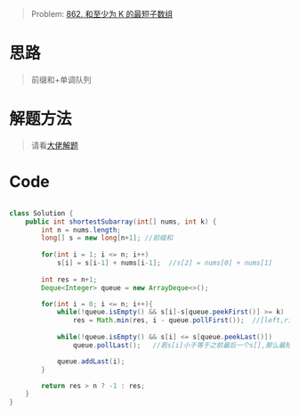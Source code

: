 > Problem: [862. 和至少为 K 的最短子数组](https://leetcode.cn/problems/shortest-subarray-with-sum-at-least-k/description/)


# 思路
> 前缀和+单调队列

# 解题方法
> 请看[大佬解题](https://leetcode.cn/problems/shortest-subarray-with-sum-at-least-k/solutions/1925036/liang-zhang-tu-miao-dong-dan-diao-dui-li-9fvh/)



# Code
```Java

class Solution {
    public int shortestSubarray(int[] nums, int k) {
        int n = nums.length;
        long[] s = new long[n+1]; //前缀和
        
        for(int i = 1; i <= n; i++)
            s[i] = s[i-1] + nums[i-1];  //s[2] = nums[0] + nums[1] 
        
        int res = n+1;
        Deque<Integer> queue = new ArrayDeque<>();

        for(int i = 0; i <= n; i++){
            while(!queue.isEmpty() && s[i]-s[queue.peekFirst()] >= k)
                res = Math.min(res, i - queue.pollFirst());  //[left,right)
            
            while(!queue.isEmpty() && s[i] <= s[queue.peekLast()])
                queue.pollLast();   //若s[i]小于等于之前最后一个s[],那么最短数组一定和之前最后一个s[]无关

            queue.addLast(i);
        }

        return res > n ? -1 : res;
    }
}
```
